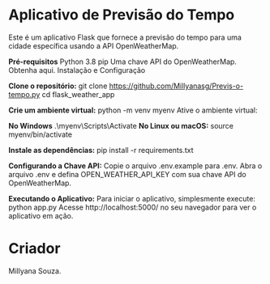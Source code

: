 # Aplicativo de Previsão do Tempo
Este é um aplicativo Flask que fornece a previsão do tempo para uma cidade específica usando a API OpenWeatherMap.

**Pré-requisitos**
Python 3.8
pip
Uma chave API do OpenWeatherMap. Obtenha aqui.
Instalação e Configuração

**Clone o repositório:**
git clone https://github.com/Millyanasg/Previs-o-tempo.py
cd flask_weather_app

**Crie um ambiente virtual:**
python -m venv myenv
Ative o ambiente virtual:

**No Windows**
.\myenv\Scripts\Activate
**No Linux ou macOS:**
source myenv/bin/activate

**Instale as dependências:**
pip install -r requirements.txt

**Configurando a Chave API:**
Copie o arquivo .env.example para .env.
Abra o arquivo .env e defina OPEN_WEATHER_API_KEY com sua chave API do OpenWeatherMap.

**Executando o Aplicativo:**
Para iniciar o aplicativo, simplesmente execute:
python app.py
Acesse http://localhost:5000/ no seu navegador para ver o aplicativo em ação.


# Criador
Millyana Souza. 

